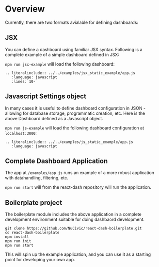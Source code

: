 # Overview
Currently, there are two formats avialable for defining dashboards: 

## JSX
You can define a dashboard using familiar JSX syntax. Following is a complete example of a simple dashboard defined in JSX:

`npm run jsx-example` will load the following dashboard:

```eval_rst
.. literalinclude:: ../../examples/jsx_static_example/app.js 
   :language: javascript
   :lines: 10-
```

## Javascript Settings object 
In many cases it is useful to define dashboard configuration in JSON - allowing for database storage, programmatic creation, etc. Here is the above Dashboard defined as a Javascript object.

`npm run js-example` will load the following dashboard configuration at `localhost:3000`:

```eval_rst
.. literalinclude:: ../../examples/js_static_example/app.js 
   :language: javascript
```

## Complete Dashboard Application
The app at `/examples/app.js` runs an example of a more robust application with datahandling, filtering, etc.

`npm run start` will from the react-dash repository will run the application.

## Boilerplate project
The boilerplate module includes the above application in a complete development environment suitable for doing dashbaord development.

    git clone https://github.com/NuCivic/react-dash-boilerplate.git
    cd react-dash-boilerplate
    npm install
    npm run init
    npm run start

This will spin up the example application, and you can use it as a starting point for developing your own app.

